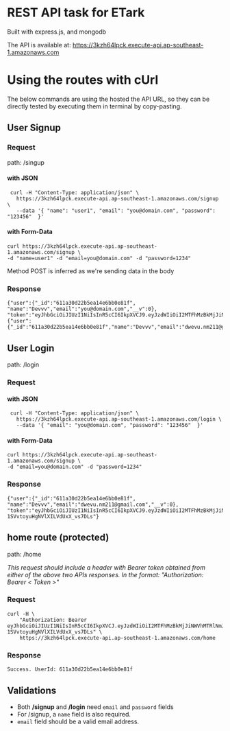 # REST API task for ETark
Built with express.js, and mongodb

The API is available at: https://3kzh64lpck.execute-api.ap-southeast-1.amazonaws.com
# Using the routes with cUrl
The below commands are using the hosted the API URL, 
so they can be directly tested by executing them in terminal by copy-pasting.
## User Signup
### Request
path: /singup
#### with JSON
```
 curl -H "Content-Type: application/json" \
   https://3kzh64lpck.execute-api.ap-southeast-1.amazonaws.com/signup \
   --data '{ "name": "user1", "email": "you@domain.com", "password": "123456"  }'
```
#### with Form-Data
```
curl https://3kzh64lpck.execute-api.ap-southeast-1.amazonaws.com/signup \
-d "name=user1" -d "email=you@domain.com" -d "password=1234" 
```
Method POST is inferred as we're sending data in the body

### Response
```
{"user":{"_id":"611a30d22b5ea14e6bb0e81f",
"name":"Devvv","email":"you@domain.com","__v":0},
"token":"eyJhbGciOiJIUzI1NiIsInR5cCI6IkpXVCJ9.eyJzdWIiOiI2MTFhMzBkMjJiNWVhMTRlNmJiMGU4MWYiLCJpYXQiOjE2MjkxMDYzODYsImV4cCI6MTYyOTE5Mjc4Nn0.WJ1oWFTAsfCFKT2h2JTtnisk3pKC03F9vke6sb7A_og"}{"user":{"_id":"611a30d22b5ea14e6bb0e81f","name":"Devvv","email":"dwevu.nm211@gmail.com","__v":0},"token":"eyJhbGciOiJIUzI1NiIsInR5cCI6IkpXVCJ9.eyJzdWIiOiI2MTFhMzBkMjJiNWVhMTRlNmJiMGU4MWYiLCJpYXQiOjE2MjkxMDYzODYsImV4cCI6MTYyOTE5Mjc4Nn0.WJ1oWFTAsfCFKT2h2JTtnisk3pKC03F9vke6sb7A_og"}
```



## User Login
path: /login
### Request
#### with JSON
```
 curl -H "Content-Type: application/json" \
   https://3kzh64lpck.execute-api.ap-southeast-1.amazonaws.com/login \
   --data '{ "email": "you@domain.com", "password": "123456"  }'
```
#### with Form-Data
```
curl https://3kzh64lpck.execute-api.ap-southeast-1.amazonaws.com/signup \
-d "email=you@domain.com" -d "password=1234" 
```
### Response
```
{"user":{"_id":"611a30d22b5ea14e6bb0e81f",
"name":"Devvv","email":"dwevu.nm211@gmail.com","__v":0},
"token":"eyJhbGciOiJIUzI1NiIsInR5cCI6IkpXVCJ9.eyJzdWIiOiI2MTFhMzBkMjJiNWVhMTRlNmJiMGU4MWYiLCJpYXQiOjE2MjkxMDY0NjUsImV4cCI6MTYyOTE5Mjg2NX0.Mont6uxXuQM06s-1SVvtoyuHgNVlXILVdUxX_vs7DLs"}
```
## home route (protected)
path: /home

*This request should include a header with Bearer token obtained from either of the above two APIs responses.
In the format: "Authorization: Bearer < Token >"*
### Request
```
curl -H \
    "Authorization: Bearer eyJhbGciOiJIUzI1NiIsInR5cCI6IkpXVCJ.eyJzdWIiOiI2MTFhMzBkMjJiNWVhMTRlNmJiMGU4MWYiLCJpYXQiOjE2MjkxMDY0NjUsImV4cCI6MTYyOTE5Mjg2NX0.Mont6uxXuQM06s-1SVvtoyuHgNVlXILVdUxX_vs7DLs" \
    https://3kzh64lpck.execute-api.ap-southeast-1.amazonaws.com/home
```
### Response
```
Success. UserId: 611a30d22b5ea14e6bb0e81f
```
## Validations
* Both __/signup__ and __/login__ need `email` and `password` fields
* For /signup, a `name` field is also required.
* `email` field should be a valid email address.
